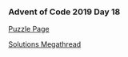 ### Advent of Code 2019 Day 18

[Puzzle Page](https://adventofcode.com/2019/day/18)

[Solutions Megathread](https://www.reddit.com/r/adventofcode/comments/ec8090/2019_day_18_solutions/)
